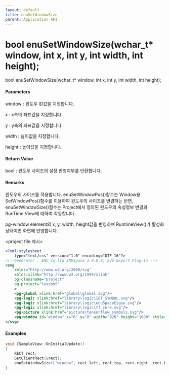 ```yaml
---
layout: default
title: enuSetWindowSize
parent: Application API
---
```

# bool enuSetWindowSize\(wchar\_t\* window, int x, int y, int width, int height\);

bool enuSetWindowSize\(wchar\_t\* window, int x, int y, int width, int height\);

#### Parameters

window : 윈도우 ID값을 지정합니다.

x : x축의 좌표값을 지정합니다.

y : y축의 좌표값을 지정합니다.

width : 넖이값을 지정합니다.

height : 높이값을 지정합니다.

#### Return Value

bool : 윈도우 사이즈의 설정 반영여부를 반환합니다.

#### Remarks

윈도우의 사이즈를 적용합니다. enuSetWindowPos\(\)함수는 Window용 SetWindowPos\(\)함수를 이용하여 윈도우의 사이즈를 변경하는 반면, enuSetWindowSize\(\)함수는 Project에서 정의된 윈도우의 속성정보 변경과 RunTime View에 대하여 작동합니다.



pg-window element의 x, y, width, height값을 반영하며 RuntimeView\(\)가 활성화 상태이면 화면에  반영합니다.

&lt;project file 예시&gt;

```svg
<?xml-stylesheet 
	type="text/css" version="1.0" encoding="UTF-16"?>
<!--Generator : ENU Co,ltd ENUSpace 3.0.0.0, SVG Export Plug-In -->
<svg 
	xmlns="http://www.w3.org/2000/svg"
	xmlns:xlink="http://www.w3.org/1999/xlink"
	pg-classname="project"
	pg-project="lesson5"
	> 
	<pg-global xlink:href="global\global.svg"/>
	<pg-logic xlink:href="library\logic\IOT_SYMBOL.svg"/>
	<pg-logic xlink:href="library\logic\enuSpaceEigen.svg"/>
	<pg-logic xlink:href="library\logic\tf_core.svg"/>
	<pg-picture xlink:href="picture\tensorflow_symbols.svg"/>
	<pg-window id="window" x="0" y="0" width="920" height="1080" style="2d view" border="Dialog Frame" xlink:href="picture\tensorflow_symbols.svg"/>
</svg> 
```

#### Examples

```cpp
void CSampleView::OnInitialUpdate() 
{ 
    RECT rect;
    GetClientRect(&rect);
    enuSetWindowSize(L"window", rect.left, rect.top, rect.right, rect.bottom);
}
```



